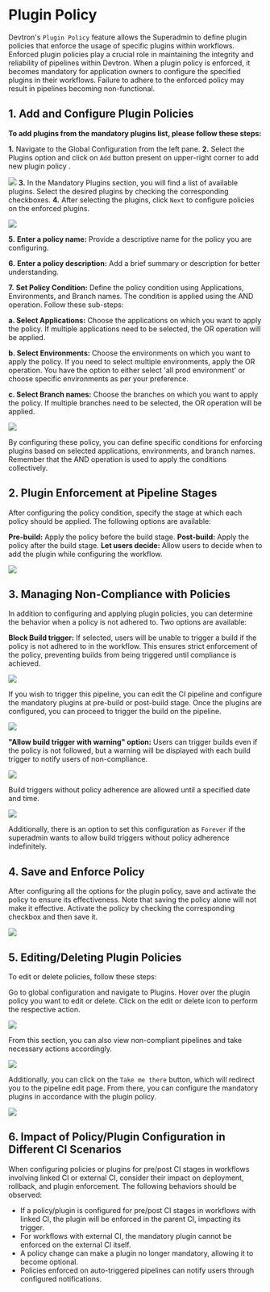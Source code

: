 # Plugin Policy

Devtron's `Plugin Policy` feature allows the Superadmin to define plugin policies that enforce the usage of specific plugins within workflows. 
Enforced plugin policies play a crucial role in maintaining the integrity and reliability of pipelines within Devtron. 
When a plugin policy is enforced, it becomes mandatory for application owners to configure the specified plugins in their workflows. Failure to adhere to the enforced policy may result in pipelines becoming non-functional.

## 1. Add and Configure Plugin Policies

**To add plugins from the mandatory plugins list, please follow these steps:**

**1.** Navigate to the Global Configuration from the left pane.
**2.** Select the Plugins option and click on `Add` button present on upper-right corner to add new plugin policy .

![](https://devtron-public-asset.s3.us-east-2.amazonaws.com/images/global-configurations/mandatory-plugins/add-plugin-policy.jpg
)
**3.** In the Mandatory Plugins section, you will find a list of available plugins. Select the desired plugins by checking the corresponding checkboxes.
**4.** After selecting the plugins, click `Next` to configure policies on the enforced plugins.

![](https://devtron-public-asset.s3.us-east-2.amazonaws.com/images/global-configurations/mandatory-plugins/select-plugins.jpg)

**5.** **Enter a policy name:** Provide a descriptive name for the policy you are configuring.

**6.** **Enter a policy description:** Add a brief summary or description for better understanding.

**7.** **Set Policy Condition:** Define the policy condition using Applications, Environments, and Branch names. The condition is applied using the AND operation. Follow these sub-steps:

**a. Select Applications:** Choose the applications on which you want to apply the policy. If multiple applications need to be selected, the OR operation will be applied.

**b. Select Environments:** Choose the environments on which you want to apply the policy. If you need to select multiple environments, apply the OR operation. You have the option to either select 'all prod environment' or choose specific environments as per your preference.

**c. Select Branch names:** Choose the branches on which you want to apply the policy. If multiple branches need to be selected, the OR operation will be applied.

![](https://devtron-public-asset.s3.us-east-2.amazonaws.com/images/global-configurations/mandatory-plugins/configure-plugin-policy.jpg)

By configuring these policy, you can define specific conditions for enforcing plugins based on selected applications, environments, and branch names. Remember that the AND operation is used to apply the conditions collectively.

## 2. Plugin Enforcement at Pipeline Stages

After configuring the policy condition, specify the stage at which each policy should be applied. The following options are available:

**Pre-build:** Apply the policy before the build stage.
**Post-build:** Apply the policy after the build stage.
**Let users decide:** Allow users to decide when to add the plugin while configuring the workflow.

![](https://devtron-public-asset.s3.us-east-2.amazonaws.com/images/global-configurations/mandatory-plugins/plugin-enforcement-stages.jpg)

## 3. Managing Non-Compliance with Policies

In addition to configuring and applying plugin policies, you can determine the behavior when a policy is not adhered to. Two options are available:

**Block Build trigger:** If selected, users will be unable to trigger a build if the policy is not adhered to in the workflow. This ensures strict enforcement of the policy, preventing builds from being triggered until compliance is achieved.

![](https://devtron-public-asset.s3.us-east-2.amazonaws.com/images/global-configurations/mandatory-plugins/block-trigger.jpg)

If you wish to trigger this pipeline, you can edit the CI pipeline and configure the mandatory plugins at pre-build or post-build stage. Once the plugins are configured, you can proceed to trigger the build on the pipeline.

![](https://devtron-public-asset.s3.us-east-2.amazonaws.com/images/global-configurations/mandatory-plugins/configure-plugins-within-pipeline.jpg)

**"Allow build trigger with warning" option:** Users can trigger builds even if the policy is not followed, but a warning will be displayed with each build trigger to notify users of non-compliance. 

![](https://devtron-public-asset.s3.us-east-2.amazonaws.com/images/global-configurations/mandatory-plugins/warning.jpg)

Build triggers without policy adherence are allowed until a specified date and time.

![](https://devtron-public-asset.s3.us-east-2.amazonaws.com/images/global-configurations/mandatory-plugins/allow-until.jpg)

Additionally, there is an option to set this configuration as `Forever` if the superadmin wants to allow build triggers without policy adherence indefinitely.

## 4. Save and Enforce Policy

After configuring all the options for the plugin policy, save and activate the policy to ensure its effectiveness. Note that saving the policy alone will not make it effective. Activate the policy by checking the corresponding checkbox and then save it.

![](https://devtron-public-asset.s3.us-east-2.amazonaws.com/images/global-configurations/mandatory-plugins/save-and-enforce.jpg)

## 5. Editing/Deleting Plugin Policies

To edit or delete policies, follow these steps:

Go to global configuration and navigate to Plugins.
Hover over the plugin policy you want to edit or delete.
Click on the edit or delete icon to perform the respective action.

![](https://devtron-public-asset.s3.us-east-2.amazonaws.com/images/global-configurations/mandatory-plugins/edit-delete-plugin-policy.jpg)

From this section, you can also view non-compliant pipelines and take necessary actions accordingly.

![](https://devtron-public-asset.s3.us-east-2.amazonaws.com/images/global-configurations/mandatory-plugins/non-compliant-pipelines.jpg)

Additionally, you can click on the `Take me there` button, which will redirect you to the pipeline edit page. From there, you can configure the mandatory plugins in accordance with the plugin policy.

![](https://devtron-public-asset.s3.us-east-2.amazonaws.com/images/global-configurations/mandatory-plugins/no-compliant-pipelines.jpg)

## 6. Impact of Policy/Plugin Configuration in Different CI Scenarios

When configuring policies or plugins for pre/post CI stages in workflows involving linked CI or external CI, consider their impact on deployment, rollback, and plugin enforcement. The following behaviors should be observed:

* If a policy/plugin is configured for pre/post CI stages in workflows with linked CI, the plugin will be enforced in the parent CI, impacting its trigger.
* For workflows with external CI, the mandatory plugin cannot be enforced on the external CI itself.
* A policy change can make a plugin no longer mandatory, allowing it to become optional.
* Policies enforced on auto-triggered pipelines can notify users through configured notifications.
